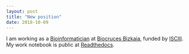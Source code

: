 ```yaml
---
layout: post
title: "New position"
date: 2018-10-09
---
```


I am working as a <a href="https://www.biocrucesbizkaia.org/web/biocruces/bioinformatica-estadistica">Bioinformatician</a> at <a href="https://www.biocrucesbizkaia.org/">Biocruces Bizkaia</a>, funded by <a href="http://www.isciii.es/">ISCIII</a>. My work notebook is public at <a href="https://worknotebook.readthedocs.io/">Readthedocs</a>.
